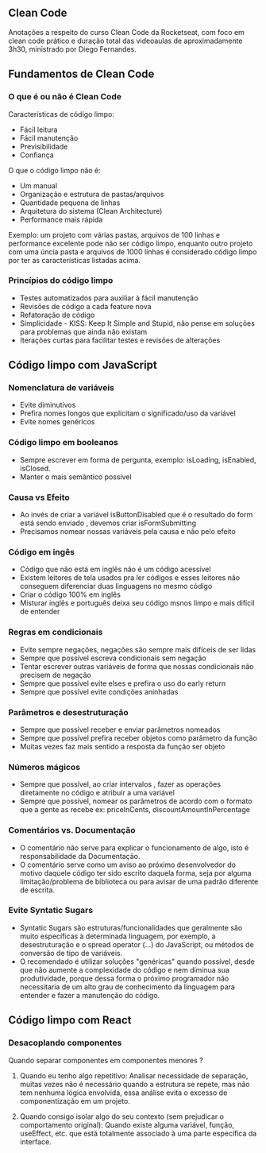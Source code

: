 ## Clean Code

Anotações a respeito do curso Clean Code da Rocketseat, com foco em clean code prático e duração total das videoaulas de aproximadamente 3h30, ministrado por Diego Fernandes.

## Fundamentos de Clean Code

### O que é ou não é Clean Code

Características de código limpo:

- Fácil leitura
- Fácil manutenção
- Previsibilidade
- Confiança

O que o código limpo não é:

- Um manual
- Organização e estrutura de pastas/arquivos
- Quantidade pequena de linhas
- Arquitetura do sistema (Clean Architecture)
- Performance mais rápida

Exemplo: um projeto com várias pastas, arquivos de 100 linhas e performance excelente pode não ser código limpo, enquanto outro projeto com uma úncia pasta e arquivos de 1000 linhas é considerado código limpo por ter as características listadas acima.

### Princípios do código limpo

- Testes automatizados para auxiliar à fácil manutenção
- Revisões de código a cada feature nova
- Refatoração de código
- Simplicidade - KISS: Keep It Simple and Stupid, não pense em soluções para problemas que ainda não existam
- Iterações curtas para facilitar testes e revisões de alterações

## Código limpo com JavaScript

### Nomenclatura de variáveis

- Evite diminutivos
- Prefira nomes longos que explicitam o significado/uso da variável
- Evite nomes genéricos

### Código limpo em booleanos

- Sempre escrever em forma de pergunta, exemplo: isLoading, isEnabled, isClosed.
- Manter o mais semântico possível

### Causa vs Efeito

- Ao invés de criar a variável isButtonDisabled que é o resultado do form está sendo enviado ,
  devemos criar isFormSubmitting
- Precisamos nomear nossas variáveis pela causa e não pelo efeito

### Código em ingês

- Código que não está em inglês não é um código acessível
- Existem leitores de tela usados pra ler códigos e esses leitores não conseguem diferenciar duas linguagens no mesmo código
- Criar o código 100% em inglês
- Misturar inglês e português deixa seu código msnos limpo e mais difícil de entender

### Regras em condicionais

- Evite sempre negações, negações são sempre mais difíceis de ser lidas
- Sempre que possível escreva condicionais sem negação
- Tentar escrever outras variáveis de forma que nossas condicionais não precisem de negação
- Sempre que possível evite elses e prefira o uso do early return
- Sempre que possível evite condições aninhadas

### Parâmetros e desestruturação

- Sempre que possível receber e enviar parâmetros nomeados
- Sempre que possível prefira receber objetos como parâmetro da função
- Muitas vezes faz mais sentido a resposta da função ser objeto

### Números mágicos

- Sempre que possível, ao criar intervalos , fazer as operações diretamente no código e atribuir a uma variável
- Sempre que possível, nomear os parâmetros de acordo com o formato que a gente as recebe
  ex: priceInCents, discountAmountInPercentage

### Comentários vs. Documentação

- O comentário não serve para explicar o funcionamento de algo, isto é responsabilidade da Documentação.
- O comentário serve como um aviso ao próximo desenvolvedor do motivo daquele código ter sido escrito daquela forma, seja por alguma limitação/problema de biblioteca ou para avisar de uma padrão diferente de escrita.

### Evite Syntatic Sugars

- Syntatic Sugars são estruturas/funcionalidades que geralmente são muito específicas à determinada linguagem, por exemplo, a desestruturação e o spread operator (...) do JavaScript, ou métodos de conversão de tipo de variáveis.
- O recomendado é utilizar soluções "genéricas" quando possível, desde que não aumente a complexidade do código e nem diminua sua produtividade, porque dessa forma o próximo programador não necessitaria de um alto grau de conhecimento da linguagem para entender e fazer a manutenção do código.

## Código limpo com React

### Desacoplando componentes

Quando separar componentes em componentes menores ?

1. Quando eu tenho algo repetitivo:
   Analisar necessidade de separação, muitas vezes não é necessário quando a estrutura se repete, mas não tem nenhuma lógica envolvida, essa análise evita o excesso de componentização em um projeto.

2. Quando consigo isolar algo do seu contexto (sem prejudicar o comportamento original):
   Quando existe alguma variável, função, useEffect, etc. que está totalmente associado à uma parte específica da interface.

